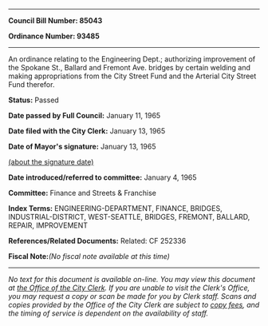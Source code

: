 

********

**Council Bill Number: 85043**
   
**Ordinance Number: 93485**
********

 An ordinance relating to the Engineering Dept.; authorizing improvement of the Spokane St., Ballard and Fremont Ave. bridges by certain welding and making appropriations from the City Street Fund and the Arterial City Street Fund therefor.

**Status:** Passed
   
**Date passed by Full Council:** January 11, 1965
   
**Date filed with the City Clerk:** January 13, 1965
   
**Date of Mayor's signature:** January 13, 1965
   
[(about the signature date)](/~public/approvaldate.htm)
   
   
   
**Date introduced/referred to committee:** January 4, 1965
   
**Committee:** Finance and Streets & Franchise
   
   
**Index Terms:** ENGINEERING-DEPARTMENT, FINANCE, BRIDGES, INDUSTRIAL-DISTRICT, WEST-SEATTLE, BRIDGES, FREMONT, BALLARD, REPAIR, IMPROVEMENT

**References/Related Documents:** Related: CF 252336

**Fiscal Note:**_(No fiscal note available at this time)_
********

_No text for this document is available on-line. You may view this document at [the Office of the City Clerk](http://www.seattle.gov/leg/clerk/contactUs.htm). If you are unable to visit the Clerk's Office, you may request a copy or scan be made for you by Clerk staff. Scans and copies provided by the Office of the City Clerk are subject to [copy fees](http://clerk.seattle.gov/~public/clerkfees.htm), and the timing of service is dependent on the availability of staff._

